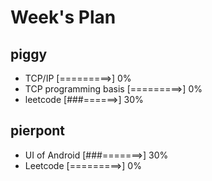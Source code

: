 # Week's Plan

## piggy

- TCP/IP [=========>] 0%
- TCP programming basis [=========>] 0%
- leetcode [###======>] 30%

## pierpont

- UI of Android [###=======>] 30%
- Leetcode [=========>] 0%
